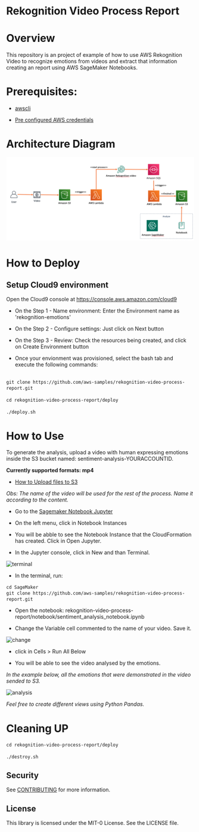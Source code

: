 # Rekognition Video Process Report

# Overview 

This repository is an project of example of how to use AWS Rekognition Video to recognize emotions from videos and extract that information creating an report using AWS SageMaker Notebooks.

# Prerequisites: 

- [awscli](https://docs.aws.amazon.com/cli/latest/userguide/cli-chap-install.html)

- [Pre configured AWS credentials](https://docs.aws.amazon.com/amazonswf/latest/developerguide/RubyFlowOptions.html)

# Architecture Diagram

![architecture](architecture.png)

# How to Deploy

## Setup Cloud9 environment

Open the Cloud9 console at https://console.aws.amazon.com/cloud9

- On the Step 1 - Name environment: Enter the Environment name as 'rekognition-emotions'

- On the Step 2 - Configure settings: Just click on Next button

- On the Step 3 - Review: Check the resources being created, and click on Create Environment button

- Once your envionment was provisioned, select the bash tab and execute the following commands:

```

git clone https://github.com/aws-samples/rekognition-video-process-report.git

cd rekognition-video-process-report/deploy

./deploy.sh
````

# How to Use

To generate the analysis, upload a video with human expressing emotions inside the S3 bucket named: sentiment-analysis-YOURACCOUNTID.

**Currently supported formats: mp4**

- [How to Upload files to S3](https://docs.aws.amazon.com/AmazonS3/latest/user-guide/upload-objects.html) 

*Obs: The name of the video will be used for the rest of the process. Name it according to the content.*

- Go to the [Sagemaker Notebook Jupyter](https://console.aws.amazon.com/sagemaker)

- On the left menu, click in Notebook Instances

- You will be abble to see the Notebook Instance that the CloudFormation has created. Click in Open Jupyter.

- In the Jupyter console, click in New and than Terminal.

![terminal](terminal.png)

- In the terminal, run:

```
cd SageMaker
git clone https://github.com/aws-samples/rekognition-video-process-report.git
```
- Open the notebook: rekognition-video-process-report/notebook/sentiment_analysis_notebook.ipynb

- Change the Variable cell commented to the name of your video. Save it.

![change](change.png)

- click in Cells > Run All Below

- You will be able to see the video analysed by the emotions.



*In the example below, all the emotions that were demonstrated in the video sended to S3.*

![analysis](analysis.png)

*Feel free to create different views using Python Pandas.*

# Cleaning UP
```
cd rekognition-video-process-report/deploy

./destroy.sh
```

## Security

See [CONTRIBUTING](CONTRIBUTING.md#security-issue-notifications) for more information.

## License

This library is licensed under the MIT-0 License. See the LICENSE file.
